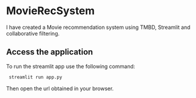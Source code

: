 # MovieRecSystem
I have created a Movie recommendation system using TMBD, Streamlit and collaborative filtering.


## Access the application
To run the streamlit app use the following command:
          
```bash
 streamlit run app.py
```
Then open the url obtained in your browser.
